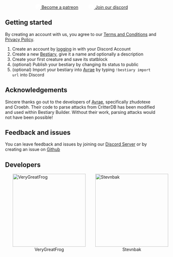 <!-- <img src="/logo-text.svg" width="75%" style="margin: auto">

---

**Welcome to Bestiary Builder, _the_ convenient Bestiary Creator for D&D 5e, designed for incredible integration with [Avrae](https://avrae.io/) and convenience of use!** -->

<div style="margin: auto; display: flex; justify-content: center; gap: 2rem;">
    <a href="https://www.patreon.com/join/BestiaryBuilder" target="_blank" class="patreon">
    <svg xmlns="http://www.w3.org/2000/svg" height="16" width="16" viewBox="0 0 512 512"><path fill="white" d="M489.7 153.8c-.1-65.4-51-119-110.7-138.3C304.8-8.5 207-5 136.1 28.4C50.3 68.9 23.3 157.7 22.3 246.2C21.5 319 28.7 510.6 136.9 512c80.3 1 92.3-102.5 129.5-152.3c26.4-35.5 60.5-45.5 102.4-55.9c72-17.8 121.1-74.7 121-150z"/></svg>
    <span> Become a patreon </span>
    </a>
    <a href="https://discord.gg/a6bwXCSymN" class="patreon discord" target="_blank">
<svg xmlns="http://www.w3.org/2000/svg" height="16" width="20" viewBox="0 0 640 512"><path fill="white" d="M524.5 69.8a1.5 1.5 0 0 0 -.8-.7A485.1 485.1 0 0 0 404.1 32a1.8 1.8 0 0 0 -1.9 .9 337.5 337.5 0 0 0 -14.9 30.6 447.8 447.8 0 0 0 -134.4 0 309.5 309.5 0 0 0 -15.1-30.6 1.9 1.9 0 0 0 -1.9-.9A483.7 483.7 0 0 0 116.1 69.1a1.7 1.7 0 0 0 -.8 .7C39.1 183.7 18.2 294.7 28.4 404.4a2 2 0 0 0 .8 1.4A487.7 487.7 0 0 0 176 479.9a1.9 1.9 0 0 0 2.1-.7A348.2 348.2 0 0 0 208.1 430.4a1.9 1.9 0 0 0 -1-2.6 321.2 321.2 0 0 1 -45.9-21.9 1.9 1.9 0 0 1 -.2-3.1c3.1-2.3 6.2-4.7 9.1-7.1a1.8 1.8 0 0 1 1.9-.3c96.2 43.9 200.4 43.9 295.5 0a1.8 1.8 0 0 1 1.9 .2c2.9 2.4 6 4.9 9.1 7.2a1.9 1.9 0 0 1 -.2 3.1 301.4 301.4 0 0 1 -45.9 21.8 1.9 1.9 0 0 0 -1 2.6 391.1 391.1 0 0 0 30 48.8 1.9 1.9 0 0 0 2.1 .7A486 486 0 0 0 610.7 405.7a1.9 1.9 0 0 0 .8-1.4C623.7 277.6 590.9 167.5 524.5 69.8zM222.5 337.6c-29 0-52.8-26.6-52.8-59.2S193.1 219.1 222.5 219.1c29.7 0 53.3 26.8 52.8 59.2C275.3 311 251.9 337.6 222.5 337.6zm195.4 0c-29 0-52.8-26.6-52.8-59.2S388.4 219.1 417.9 219.1c29.7 0 53.3 26.8 52.8 59.2C470.7 311 447.5 337.6 417.9 337.6z"/></svg>
    <span> Join our discord </span>
    </a>
</div>

## Getting started

By creating an account with us, you agree to our [Terms and Conditions](/terms-and-conditions) and [Privacy Policy](/privacy-policy).

1. Create an account by [logging](/user) in with your Discord Account
2. Create a new [Bestiary](/my-bestiaries), give it a name and optionally a description
3. Create your first creature and save its statblock
4. (optional) Publish your bestiary by changing its status to public
5. (optional) Import your bestiary into [Avrae](https://avrae.io/) by typing `!bestiary import url` into Discord

## Acknowledgements

Sincere thanks go out to the developers of [Avrae](https://avrae.io/), specifically zhudotexe and Croebh. Their code to parse attacks from CritterDB has been modified and used within Bestiary Builder. Without their work, parsing attacks would not have been possible!

## Feedback and issues

You can leave feedback and issues by joining our [Discord Server](https://discord.gg/a6bwXCSymN) or by creating an issue on [Github](https://github.com/Bestiary-Builder/Bestiary-Builder/issues)

## Developers

<div style="display: grid; gap: 2rem; grid-template-columns: 1fr 1fr; margin-top: 1rem; width: 90%; margin: auto; ">
    <div>
        <img src="/VeryGreatFrog.png" alt="VeryGreatFrog" style="width: 25vw;  aspect-ratio: 1; margin: auto;"/>
        <div style="text-align: center">VeryGreatFrog</div>
    </div>
    <div>
        <img src="/Stevnbak.png" alt="Stevnbak" style="width: 25vw; aspect-ratio: 1; margin: auto;">
        <div style="text-align: center">Stevnbak</div>
    </div>
</div>
